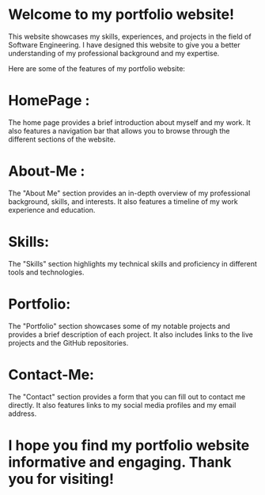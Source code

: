 # Welcome to my portfolio website!

This website showcases my skills, experiences, and projects in the field of Software Engineering. I have designed this website to give you a better understanding of my professional background and my expertise.


Here are some of the features of my portfolio website:

# HomePage : 

The home page provides a brief introduction about myself and my work. It also features a navigation bar that allows you to browse through the different sections of the website.

# About-Me :

The "About Me" section provides an in-depth overview of my professional background, skills, and interests. It also features a timeline of my work experience and education.

# Skills:

The "Skills" section highlights my technical skills and proficiency in different tools and technologies.

# Portfolio:

The "Portfolio" section showcases some of my notable projects and provides a brief description of each project. It also includes links to the live projects and the GitHub repositories.

# Contact-Me: 

The "Contact" section provides a form that you can fill out to contact me directly. It also features links to my social media profiles and my email address.

# I hope you find my portfolio website informative and engaging. Thank you for visiting!
